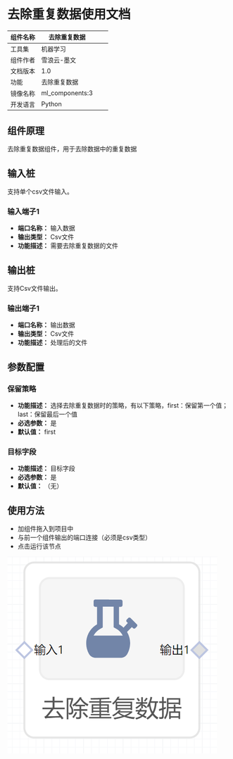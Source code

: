 # 去除重复数据使用文档
| 组件名称 | 去除重复数据|  |  |
| --- | --- | --- | --- |
| 工具集 | 机器学习 |  |  |
| 组件作者 | 雪浪云-墨文 |  |  |
| 文档版本 | 1.0 |  |  |
| 功能 |去除重复数据 |  |  |
| 镜像名称 | ml_components:3 |  |  |
| 开发语言 | Python |  |  |

## 组件原理
去除重复数据组件，用于去除数据中的重复数据
## 输入桩
支持单个csv文件输入。
### 输入端子1

- **端口名称：** 输入数据
- **输出类型：** Csv文件
- **功能描述：** 需要去除重复数据的文件

## 输出桩
支持Csv文件输出。
### 输出端子1

- **端口名称：** 输出数据
- **输出类型：** Csv文件
- **功能描述：** 处理后的文件
## 参数配置
### 保留策略

- **功能描述：** 选择去除重复数据时的策略，有以下策略，first：保留第一个值；last：保留最后一个值
- **必选参数：** 是
- **默认值：** first
### 目标字段

- **功能描述：** 目标字段
- **必选参数：** 是
- **默认值：** （无）


## 使用方法
- 加组件拖入到项目中
- 与前一个组件输出的端口连接（必须是csv类型）
- 点击运行该节点


![](./img/去除重复数据.png)
